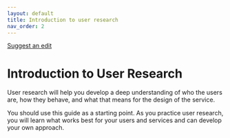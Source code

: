 ```yaml
---
layout: default
title: Introduction to user research
nav_order: 2
---
```


[Suggest an edit](https://github.com/dlevineBC/Service-Pattern-Test/issues/new)

# Introduction to User Research

User research will help you develop a deep understanding of who the users are, how they behave, and what that means for the design of the service.

You should use this guide as a starting point. As you practice user research, you will learn what works best for your users and services and can develop your own approach.
